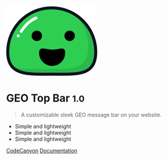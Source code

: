 ![logo](_media/icon.svg)

# GEO Top Bar <small>1.0</small>

> A customizable sleek GEO message bar on your website.

- Simple and lightweight
- Simple and lightweight
- Simple and lightweight


[CodeCanyon](https://codecanyon.net/user/mypreview)
[Documentation](#geo-top-bar)
